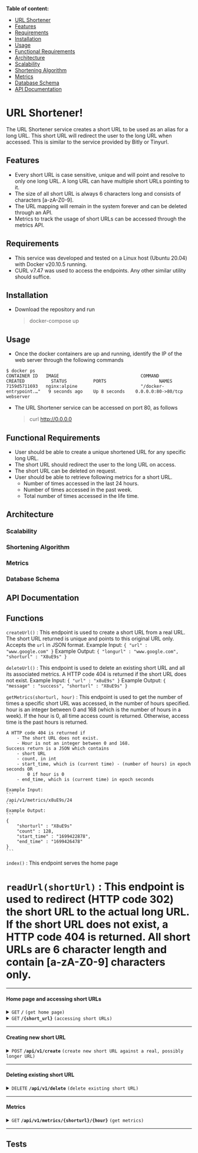 **Table of content:**
- [URL Shortener](#url-shortener)
- [Features](#features)
- [Requirements](#requirements)
- [Installation](#installation)
- [Usage](#usage)
- [Functional Requirements](#functional-requirements)
- [Architecture](#architecture)
- [Scalability](#scalability)
- [Shortening Algorithm](#shortening-algorithm)
- [Metrics](#metrics)
- [Database Schema](#database-schema)
- [API Documentation](#api-documentation)

# URL Shortener!

The URL Shortener service creates a short URL to be used as an alias for a long URL. This short URL will redirect the user to the long URL when accessed. This is similar to the service provided by Bitly or Tinyurl.

## Features
- Every short URL is case sensitive, unique and will point and resolve to only one long URL. A long URL can have multiple short URLs pointing to it.
- The size of all short URL is always 6 characters long and consists of characters [a-zA-Z0-9].
- The URL mapping will remain in the system forever and can be deleted through an API.
- Metrics to track the usage of short URLs can be accessed through the metrics API.

## Requirements
- This service was developed and tested on a Linux host (Ubuntu 20.04) with Docker v20.10.5 running.
- CURL v7.47 was used to access the endpoints. Any other similar utility should suffice. 

## Installation
- Download the repository and run
	> docker-compose up

## Usage
-  Once the docker containers are up and running, identify the IP of the web server through the following commands
```
$ docker ps
CONTAINER ID   IMAGE                               COMMAND                  CREATED          STATUS          PORTS                    NAMES
7159d5711693   nginx:alpine                        "/docker-entrypoint.…"   9 seconds ago    Up 8 seconds    0.0.0.0:80->80/tcp       webserver
```
 - The URL Shortener service can be accessed on port 80, as follows
	> curl http://0.0.0.0
	
## Functional Requirements
- User should be able to create a unique shortened URL for any specific long URL.
- The short URL should redirect the user to the long URL on access.
- The short URL can be deleted on request.
- User should be able to retrieve following metrics for a short URL.
	- Number of times accessed in the last 24 hours.
	- Number of times accessed in the past week.
	- Total number of times accessed in the life time.

## Architecture



### Scalability

### Shortening Algorithm

### Metrics

### Database Schema

## API Documentation

Functions
---------

    
`createUrl()`
:   This endpoint is used to create a short URL from a real URL.
    The short URL returned is unique and points to this original URL only.
    Accepts the `url` in JSON format.
    Example Input:
    ```
    {
        "url" : "www.google.com"
    }
    ```
    Example Output:
    ```
    {
        "longurl" : "www.google.com",
        "shorturl" : "X8uE9s"
    }
    ```

    
`deleteUrl()`
:   This endpoint is used to delete an existing short URL and all its associated metrics.
    A HTTP code 404 is returned if the short URL does not exist.
    Example Input:
    ```
    {
        "url" : "x8uE9s"
    }
    ```
    Example Output:
    ```
    {
        "message" : "success",
        "shorturl" : "X8uE9s"
    }
    ```

    
`getMetrics(shorturl, hour)`
:   This endpoint is used to get the number of times a specific short URL was accessed,
    in the number of hours specified.
    hour is an integer between 0 and 168 (which is the number of hours in a week).
    If the hour is 0, all time access count is returned. Otherwise, access time is the past
    <hour> hours is returned.
    
    A HTTP code 404 is returned if
        - The short URL does not exist.
        - Hour is not an integer between 0 and 168.
    Success return is a JSON which contains
        - short URL
        - count, in int
        - start_time, which is (current time) - (number of hours) in epoch seconds OR
            0 if hour is 0
        - end_time, which is (current time) in epoch seconds
    
    Example Input:
    ```
    /api/v1/metrics/x8uE9s/24
    ```
    Example Output:
    ```
    {
        "shorturl" : "X8uE9s"
        "count" : 128,
        "start_time" : "1699422878",
        "end_time" : "1699426478"
    }
    ```

    
`index()`
:   This endpoint serves the home page

    
`readUrl(shortUrl)`
:   This endpoint is used to redirect (HTTP code 302) the short URL to the actual long URL.
    If the short URL does not exist, a HTTP code 404 is returned.
    All short URLs are 6 character length and contain [a-zA-Z0-9] characters only.
=======
------------------------------------------------------------------------------------------

#### Home page and accessing short URLs

<details>
 <summary><code>GET</code> <code><b>/</b></code> <code>(get home page)</code></summary>

##### Parameters

> None

##### Responses

> | http code     | content-type                      | response                                                            |
> |---------------|-----------------------------------|---------------------------------------------------------------------|
> | `200`         |  `application/json`               | Welcome to URL Shortener service                                    |

##### Example cURL

> ```javascript
>  curl GET http://localhost/
> ```

</details>

<details>
 <summary><code>GET</code> <code><b>/{short_url}</b></code> <code>(accessing short URLs)</code></summary>

##### Parameters

> | name              |  type     | data type      | description                  |
> |-------------------|-----------|----------------|------------------------------|
> | `short_url`       |  required | string         | The unique short URL         |


##### Responses

> | http code     | content-type                      | response                                                            |
> |---------------|-----------------------------------|---------------------------------------------------------------------|
> | `302`         |                                   | Redirected to the original long URL                                 |
> | `400`         | `application/json`                | `{"code":"404","message":"Page does not exist"}`                    |

##### Example cURL

> ```javascript
>  curl GET http://localhost/u6Ht3e
> ```

</details>

------------------------------------------------------------------------------------------

#### Creating new short URL

<details>
 <summary><code>POST</code> <code><b>/api/v1/create</b></code> <code>(create new short URL against a real, possibly longer URL)</code></summary>

##### Parameters

> | name              |  type     | data type      | description                                                       |
> |-------------------|-----------|----------------|-------------------------------------------------------------------|
> | `url`             |  required | string         | The long URL against which a short URL needs to be created        |


##### Responses

> | http code     | content-type                      | response                                                                   |
> |---------------|-----------------------------------|----------------------------------------------------------------------------|
> | `200`         | `application/json`                | `{"longurl":"<original_longurl>","shorturl":"<created_short_url>"}`        |
> | `404`         | `application/json`                | `{"message":"A URL is required to create a shortened alias to it"}`        |
> | `500`         | `application/json`                | `{"longurl":"<original_longurl>","message":"Failed to create short url"}`  |

##### Example cURL

> ```javascript
>  curl -X POST -H "Content-Type: application/json" --data '{"url" : "www.google.com"}' http://localhost/
> ```

</details>

------------------------------------------------------------------------------------------

#### Deleting existing short URL

<details>
  <summary><code>DELETE</code> <code><b>/api/v1/delete</b></code> <code>(delete existing short URL)</code></summary>

##### Parameters

> | name              |  type     | data type      | description                                   |
> |-------------------|-----------|----------------|-----------------------------------------------|
> | `url`             |  required | string         | The short URL that needs to be deleted        |

##### Responses

> | http code     | content-type              | response                                          |
> |---------------|---------------------------|---------------------------------------------------|
> | `200`         | `application/json`        | `{"shorturl":"<shorturl>","message":"success"}`   |

##### Example cURL

> ```javascript
>  curl -X DELETE -H "Content-Type: application/json" --data '{"url" : "X8uE9s"}' http://localhost/
> ```

</details>

------------------------------------------------------------------------------------------

#### Metrics

<details>
 <summary><code>GET</code> <code><b>/api/v1/metrics/{shorturl}/{hour}</b></code> <code>(get metrics)</code></summary>

##### Parameters

> | name              |  type     | data type      | description                                     |
> |-------------------|-----------|----------------|-------------------------------------------------|
> | `short_url`       |  required | string         | The unique short URL                            |
> | `hour`            |  required | int            | Number of hours between 0 and 168, inclusive    |

##### Responses

> | http code     | content-type                      | response                                                                                      |
> |---------------|-----------------------------------|-----------------------------------------------------------------------------------------------|
> | `200`         |  `application/json`               | `{"shorturl":"<shorturl>","count":<int>, "start_time": <long int>, "end_time": <long int>}`   |
> | `404`         |  `application/json`               | `{"shorturl":"<shorturl>","message":<string>"}`                                               |


##### Example cURL

> ```javascript
>  curl GET http://localhost/api/v1/metrics/u6Ht3e/0	
> ```

</details>

------------------------------------------------------------------------------------------

## Tests
